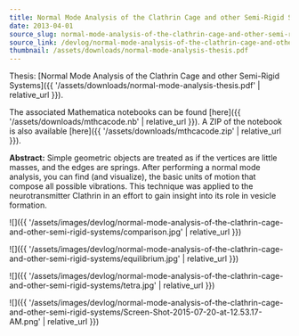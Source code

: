 ```yaml
---
title: Normal Mode Analysis of the Clathrin Cage and other Semi-Rigid Systems
date: 2013-04-01
source_slug: normal-mode-analysis-of-the-clathrin-cage-and-other-semi-rigid-systems
source_link: /devlog/normal-mode-analysis-of-the-clathrin-cage-and-other-semi-rigid-systems
thumbnail: /assets/downloads/normal-mode-analysis-thesis.pdf
---
```


Thesis: [Normal Mode Analysis of the Clathrin Cage and other Semi-Rigid Systems]({{ '/assets/downloads/normal-mode-analysis-thesis.pdf' | relative_url }}).

The associated Mathematica notebooks can be found [here]({{ '/assets/downloads/mthcacode.nb' | relative_url }}). A ZIP of the notebook is also available [here]({{ '/assets/downloads/mthcacode.zip' | relative_url }}).

**Abstract:** Simple geometric objects are treated as if the vertices are little masses, and the edges are springs. After performing a normal mode analysis, you can find (and visualize), the basic units of motion that compose all possible vibrations. This technique was applied to the neurotransmitter Clathrin in an effort to gain insight into its role in vesicle formation.

![]({{ '/assets/images/devlog/normal-mode-analysis-of-the-clathrin-cage-and-other-semi-rigid-systems/comparison.jpg' | relative_url }})

![]({{ '/assets/images/devlog/normal-mode-analysis-of-the-clathrin-cage-and-other-semi-rigid-systems/equilibrium.jpg' | relative_url }})

![]({{ '/assets/images/devlog/normal-mode-analysis-of-the-clathrin-cage-and-other-semi-rigid-systems/tetra.jpg' | relative_url }})

![]({{ '/assets/images/devlog/normal-mode-analysis-of-the-clathrin-cage-and-other-semi-rigid-systems/Screen-Shot-2015-07-20-at-12.53.17-AM.png' | relative_url }})
